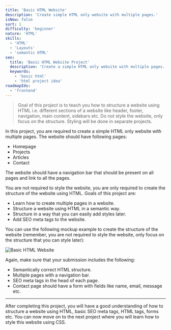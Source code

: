 ```yaml
---
title: 'Basic HTML Website'
description: 'Create simple HTML only website with multiple pages.'
isNew: false
sort: 1
difficulty: 'beginner'
nature: 'HTML'
skills:
  - 'HTML'
  - 'Layouts'
  - 'semantic HTML'
seo:
  title: 'Basic HTML Website Project'
  description: 'Create a simple HTML only website with multiple pages.'
  keywords:
    - 'basic html'
    - 'html project idea'
roadmapIds:
  - 'frontend'
---
```


> Goal of this project is to teach you how to structure a website using HTML i.e. different sections of a website like header, footer, navigation, main content, sidebars etc. Do not style the website, only focus on the structure. Styling will be done in separate projects.

In this project, you are required to create a simple HTML only website with multiple pages. The website should have following pages:

- Homepage
- Projects
- Articles
- Contact

The website should have a navigation bar that should be present on all pages and link to all the pages. 

You are not required to style the website, you are only required to create the structure of the website using HTML. Goals of this project are:

- Learn how to create multiple pages in a website.
- Structure a website using HTML in a semantic way.
- Structure in a way that you can easily add styles later.
- Add SEO meta tags to the website.

You can use the following mockup example to create the structure of the website (remember, you are not required to style the website, only focus on the structure that you can style later):

![Basic HTML Website](https://assets.roadmap.sh/guest/portfolio-design-83lku.png)

Again, make sure that your submission includes the following:

- Semantically correct HTML structure.
- Multiple pages with a navigation bar.
- SEO meta tags in the head of each page.
- Contact page should have a form with fields like name, email, message etc.

<hr />

After completing this project, you will have a good understanding of how to structure a website using HTML, basic SEO meta tags, HTML tags, forms etc. You can now move on to the next project where you will learn how to style this website using CSS.
